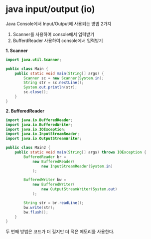 # java input/output (io)

Java Console에서 Input/Output에 사용되는 방법 2가지 

1. Scanner를 사용하여 console에서 입력받기
2. BufferdReader 사용하여 console에서 입력받기


__1. Scanner__
```java
import java.util.Scanner;

public class Main {
    public static void main(String[] args) {
        Scanner sc = new Scanner(System.in);
        String str = sc.nextLine();
        System.out.println(str);
        sc.close();
    }
}
```

__2. BufferedReader__
```java
import java.io.BufferedReader;
import java.io.BufferedWriter;
import java.io.IOException;
import java.io.InputStreamReader;
import java.io.OutputStreamWriter;

public class Main2 {
    public static void main(String[] args) throws IOException {
        BufferedReader br = 
            new BufferedReader(
                new InputStreamReader(System.in)
            );

        BufferedWriter bw = 
            new BufferedWriter(
                new OutputStreamWriter(System.out)
            );

        String str = br.readLine();
        bw.write(str);
        bw.flush();
    }
}
```

두 번째 방법은 코드가 더 길지만 더 적은 메모리를 사용한다.